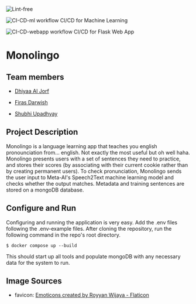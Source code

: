 ![Lint-free](https://github.com/nyu-software-engineering/containerized-app-exercise/actions/workflows/lint.yml/badge.svg)

![CI-CD-ml workflow](https://github.com/software-students-spring2024/4-containerized-app-exercise-team-fizzbuzz-2/actions/workflows/CI-CD-ml.yml/badge.svg) CI/CD for Machine Learning

![CI-CD-webapp workflow](https://github.com/software-students-spring2024/4-containerized-app-exercise-team-fizzbuzz-2/actions/workflows/CI-CD-webapp.yml/badge.svg) CI/CD for Flask Web App

# Monolingo

## Team members

- [Dhiyaa Al Jorf](https://github.com/DoodyShark)

- [Firas Darwish](https://github.com/FirasBDarwish)

- [Shubhi Upadhyay](https://github.com/shubhiupa19)

## Project Description

Monolingo is a language learning app that teaches you english pronounciation from... english. Not exactly the most useful but oh well haha. Monolingo presents users with a set of sentences they need to practice, and stores their scores (by associating with their current cookie rather than by creating permanent users). To check pronunciation, Monolingo sends the user input to Meta-AI's Speech2Text machine learning model and checks whether the output matches. Metadata and training sentences are stored on a mongoDB database.

## Configure and Run

Configuring and running the application is very easy. Add the .env files following the .env-example files. After cloning the repository, run the following command in the repo's root directory.

```console
$ docker compose up --build
```

This should start up all tools and populate mongoDB with any necessary data for the system to run.

## Image Sources

- favicon: [Emoticons created by Royyan Wijaya - Flaticon](https://www.flaticon.com/free-icons/emot)
